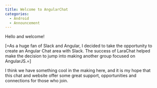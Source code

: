 ```yaml
---
title: Welcome to AngularChat
categories:
  - Android
  - Announcement
---
```

<p>
	Hello and welcome!
</p>
<p>
	[=As a huge fan of Slack and Angular, I decided to take the opportunity to create an Angular Chat area with Slack. The success of LaraChat helped make the decision to jump into making another group focused on AngularJS.=]
</p>
<p>
	I think we have something cool in the making here, and it is my hope that this chat and website offer some great support, opportunities and connections for those who join.
</p>